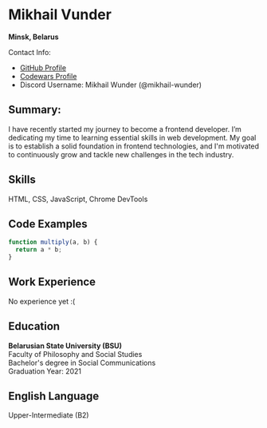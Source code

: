 # Mikhail Vunder

**Minsk, Belarus**

Contact Info:

- [GitHub Profile](https://github.com/mikhail-wunder)
- [Codewars Profile](https://www.codewars.com/users/mikhail-wunder)
- Discord Username: Mikhail Wunder (@mikhail-wunder)

## Summary:

I have recently started my journey to become a frontend developer. I’m dedicating my time to learning essential skills in web development. My goal is to establish a solid foundation in frontend technologies, and I'm motivated to continuously grow and tackle new challenges in the tech industry.

## Skills

HTML, CSS, JavaScript, Chrome DevTools

## Code Examples

```js
function multiply(a, b) {
  return a * b;
}
```

## Work Experience

No experience yet :(

## Education

**Belarusian State University (BSU)**\
Faculty of Philosophy and Social Studies\
Bachelor's degree in Social Communications\
Graduation Year: 2021

## English Language

Upper-Intermediate (B2)
